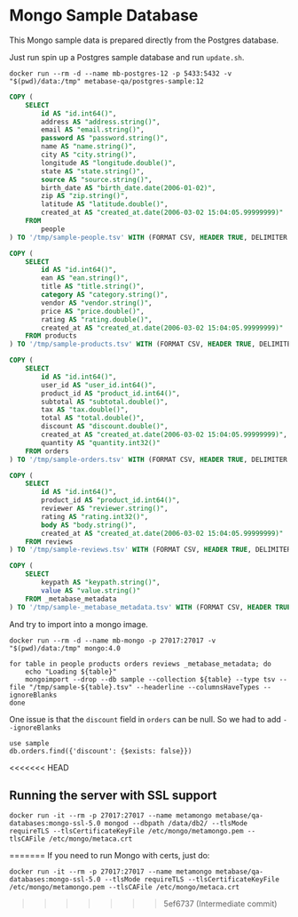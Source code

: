 # Mongo Sample Database

This Mongo sample data is prepared directly from the Postgres database.

Just run spin up a Postgres sample database and run `update.sh`.

```shell
docker run --rm -d --name mb-postgres-12 -p 5433:5432 -v "$(pwd)/data:/tmp" metabase-qa/postgres-sample:12
```

```sql
COPY (
    SELECT 
        id AS "id.int64()",
	    address AS "address.string()",
        email AS "email.string()",
        password AS "password.string()",
        name AS "name.string()", 
        city AS "city.string()", 
        longitude AS "longitude.double()",
        state AS "state.string()",
        source AS "source.string()",
        birth_date AS "birth_date.date(2006-01-02)",
        zip AS "zip.string()",
        latitude AS "latitude.double()",
        created_at AS "created_at.date(2006-03-02 15:04:05.99999999)"
    FROM 
        people
) TO '/tmp/sample-people.tsv' WITH (FORMAT CSV, HEADER TRUE, DELIMITER E'\t');

COPY (
    SELECT
        id AS "id.int64()",
        ean AS "ean.string()",
        title AS "title.string()",
        category AS "category.string()",
        vendor AS "vendor.string()",
        price AS "price.double()",
        rating AS "rating.double()",
        created_at AS "created_at.date(2006-03-02 15:04:05.99999999)"
    FROM products
) TO '/tmp/sample-products.tsv' WITH (FORMAT CSV, HEADER TRUE, DELIMITER E'\t');

COPY (
    SELECT
        id AS "id.int64()",
        user_id AS "user_id.int64()",
        product_id AS "product_id.int64()",
        subtotal AS "subtotal.double()",
        tax AS "tax.double()",
        total AS "total.double()",
        discount AS "discount.double()",
        created_at AS "created_at.date(2006-03-02 15:04:05.99999999)",
        quantity AS "quantity.int32()"
    FROM orders
) TO '/tmp/sample-orders.tsv' WITH (FORMAT CSV, HEADER TRUE, DELIMITER E'\t');

COPY (
    SELECT
        id AS "id.int64()",
        product_id AS "product_id.int64()",
        reviewer AS "reviewer.string()",
        rating AS "rating.int32()",
        body AS "body.string()",
        created_at AS "created_at.date(2006-03-02 15:04:05.99999999)"
    FROM reviews
) TO '/tmp/sample-reviews.tsv' WITH (FORMAT CSV, HEADER TRUE, DELIMITER E'\t');

COPY (
    SELECT
        keypath AS "keypath.string()",
        value AS "value.string()"
    FROM _metabase_metadata
) TO '/tmp/sample-_metabase_metadata.tsv' WITH (FORMAT CSV, HEADER TRUE, DELIMITER E'\t');
```


And try to import into a mongo image.

```shell
docker run --rm -d --name mb-mongo -p 27017:27017 -v "$(pwd)/data:/tmp" mongo:4.0
```

```shell
for table in people products orders reviews _metabase_metadata; do
    echo "Loading ${table}"
    mongoimport --drop --db sample --collection ${table} --type tsv --file "/tmp/sample-${table}.tsv" --headerline --columnsHaveTypes --ignoreBlanks
done
```

One issue is that the `discount` field in `orders` can be null. So we had to add `--ignoreBlanks`

```
use sample
db.orders.find({'discount': {$exists: false}})
```

<<<<<<< HEAD
## Running the server with SSL support

```shell
docker run -it --rm -p 27017:27017 --name metamongo metabase/qa-databases:mongo-ssl-5.0 mongod --dbpath /data/db2/ --tlsMode requireTLS --tlsCertificateKeyFile /etc/mongo/metamongo.pem --tlsCAFile /etc/mongo/metaca.crt
```
=======
If you need to run Mongo with certs, just do:

```shell
docker run -it --rm -p 27017:27017 --name metamongo metabase/qa-databases:mongo-ssl-5.0 --tlsMode requireTLS --tlsCertificateKeyFile /etc/mongo/metamongo.pem --tlsCAFile /etc/mongo/metaca.crt
```
>>>>>>> 5ef6737 (Intermediate commit)
